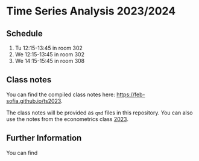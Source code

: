 # Time Series Analysis 2023/2024

## Schedule

1. Tu 12:15-13:45 in room 302
2. We 12:15-13:45 in room 302
3. We 14:15-15:45 in room 308

## Class notes

You can find the compiled class notes here: https://feb-sofia.github.io/ts2023. 

The class notes will be provided as `qmd` files in this repository. You can also use
the notes from the econometrics class [2023](https://feb-sofia.github.io/econometrics-2023).

## Further Information

You can find 
